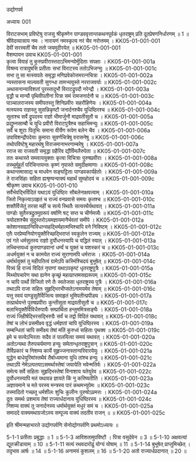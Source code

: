 उद्योगपर्व

अध्यायः 001

विराटसभाम् प्रविष्टेषु राजसु श्रीकृष्णेन पाण्डववृत्तान्तकथनपूर्वकं धृतराष्ट्रम् प्रति दूतप्रेषणनिर्धारणम् ॥ 1 ॥
श्रीवेदव्यासाय नमः ।
नारायणं नमस्कृत्य नरं चैव नरोत्तमम् ।	KK05-01-001-001  
देवीं सरस्वतीं चैव ततो जयमुदीरयेत् ॥	KK05-01-001-001  
वैशम्पायन उवाच 	KK05-01-001-001  
कृत्वा विवाहं तु कुरुप्रवीरास्तदाऽभिमन्योर्मुदिताः सपक्षाः ।	KK05-01-001-001a  
विश्रम्य रात्रावुषसि प्रतीताः सभां विराटस्य ततोऽभिजग्मुः ॥	KK05-01-001-001c  
सभा तु सा मत्स्यपतेः समृद्धा मणिप्रवेकोत्तमरत्नचित्रा ।	KK05-01-001-002a  
न्यस्तासना माल्यवती सुगन्धा तामभ्ययुस्ते नरराजवर्याः ॥	KK05-01-001-002c  
अथासनान्याविशतां पुरस्तादुभौ विराटद्रुपदौ नरेन्द्रौ ।	KK05-01-001-003a  
वृद्धौ च मान्यौ पृथिवीपतीनां पित्रा समं रामजनार्दनौ च ॥	KK05-01-001-003c  
पाञ्चालराजस्य समीपतस्तु शिनिप्रवीरः सहरौहिणेयः ।	KK05-01-001-004a  
मत्स्यस्य राज्ञस्तु सुसन्निकृष्टौ जनार्दनश्चैव युधिष्ठिरश्च ॥	KK05-01-001-004c  
सुताश्च सर्वे द्रुपदस्य राज्ञो भीमार्जुनौ माद्रवतीसुतौ च ।	KK05-01-001-005a  
प्रद्युम्नसाम्बौ च युधि प्रवीरौ विराटपुत्रैश्च सहाभिमन्युः ॥	KK05-01-001-005c  
सर्वे च शूराः पितृभिः समाना वीर्येण रूपेण बलेन चैव ।	KK05-01-001-006a  
उपाविशन्द्रौपदेयाः कुमाराः सुवर्णचित्रेषु वरासनेषु ॥	KK05-01-001-006c  
तथोपविष्टेषु महारथेषु विराजमानाभरणाम्बरेषु ।	KK05-01-001-007a  
रराज सा राजवती समृद्धा ग्रहैरिव द्यौर्विमलैरुपेता ॥	KK05-01-001-007c  
ततः कथास्ते समवाययुक्ताः कृत्वा विचित्राः पुरुषप्रवीराः ।	KK05-01-001-008a  
तस्थुर्मुहूर्तं परिचिन्तयन्तः कृष्णं नृपास्ते समुदीक्षमाणाः ॥	KK05-01-001-008c  
कथान्तमासाद्य च माधवेन सङ्घट्टिताः पाण्डवकार्यहेतोः ।	KK05-01-001-009a  
ते राजसिंहाः सहिता ह्यश्रृण्वन्वाक्यं महार्थं सुमहोदयं च ॥	KK05-01-001-009c  
श्रीकृष्ण उवाच 	KK05-01-001-010  
सर्वैर्भवद्भिर्विदितं यथाऽयं युधिष्ठिरः सौबलेनाक्षवत्याम् ।	KK05-01-001-010a  
जितो निकृत्याऽपहृतं च राज्यं वनप्रवासे समयः कृतश्च ॥	KK05-01-001-010c  
शक्तैर्विजेतुं तरसा महीं च सत्ये स्थितैः सत्यरथैर्यथावत् ।	KK05-01-001-011a  
पाण्डोः सुतैस्त्रद्रुतमुग्ररूपं वर्षाणि षट् सप्त च चीर्णमग्र्यैः ॥	KK05-01-001-011c  
त्रयोदशश्चैव सुदुस्तरोऽयमज्ञायमानैर्भवतां समीपे ।	KK05-01-001-012a  
क्लेशानसह्यान्विविधान्सहद्भिर्महात्मभिश्चापि वने निविष्टम् ।	KK05-01-001-012c  
एतैः परप्रेष्यनियोगयुक्तैरिच्छद्भिराप्तं स्वकुलेन राज्यम् ॥	KK05-01-001-012e  
एवं गते धर्मसुतस्य राज्ञो दुर्योधनस्यापि च यद्धितं स्यात् ।	KK05-01-001-013a  
तच्चिन्तयध्वं कुरुपाण्डवानां धर्म्यं च युक्तं च यशस्करं च ॥	KK05-01-001-013c  
अधर्मयुक्तं न च कामयेत राज्यं सुराणामपि धर्मराजः ।	KK05-01-001-014a  
धर्मार्थयुक्तं तु महीपतित्वं ग्रामेऽपि कस्मिंश्चिदयं बुभूषेत् ॥	KK05-01-001-014c  
पित्र्यं हि राज्यं विदितं नृपाणां यथाऽपकृष्टं धृतराष्ट्रपुत्रैः ।	KK05-01-001-015a  
मिथ्योपचारेण यथा ह्यनेन कृच्छ्रं महत्प्राप्तमसह्यरूपम् ॥	KK05-01-001-015c  
न चापि पार्थो विजितो रणे तैः स्वतेजसा धृतराष्ट्रस्य पुत्रैः ।	KK05-01-001-016a  
तथाऽपि राजा सहितः सुहृद्भिरभीप्सतेऽनामयमेव तेषाम् ॥	KK05-01-001-016c  
यत्तु स्वयं पाण्डुसुतैर्विजित्य समाहृतं भूमिपतीन्प्रपीड्य ।	KK05-01-001-017a  
तत्प्रार्थयन्ते पुरुषप्रवीराः कुन्तीसुता माद्रवतीसुतौ च ॥	KK05-01-001-017c  
बलाभियुक्तैर्विविधैरुपायैः सम्प्रार्थिता हन्तुममित्रसङ्घैः ।	KK05-01-001-018a  
राज्यं जिहीर्षद्भिरसद्भिरुग्रैः सर्वं च तद्वो विदितं यथावत् ॥	KK05-01-001-018c  
तेषां च लोभं प्रसमीक्ष्य वृद्धं धर्मज्ञतां चापि युधिष्ठिरस्य ।	KK05-01-001-019a  
सम्बन्धितां चापि समीक्ष्य तेषां मतिं कुरुध्वं सहिताः पृथक्व ॥	KK05-01-001-019c  
इमे च सत्येऽभिरताः सदैव तं पालयित्वा समयं यथावत् ।	KK05-01-001-020a  
अतोऽन्यथा तैरुपचर्यमाणा हन्युः समेतान्धृतराष्ट्रपुत्रान् ॥	KK05-01-001-020c  
तैर्विप्रकारं च निशम्य कार्ये सुहृज्जनास्तान्परिवारयेयुः ।	KK05-01-001-021a  
युद्धेन बाधेयुरिमांस्तथैवं तैर्बाध्यमाना युधि तांश्च हन्युः ॥	KK05-01-001-021c  
तथाऽपि नेमेऽल्पतयाऽसमर्थास्तेषां जयायेति भवेन्मतिर्वः ।	KK05-01-001-022a  
समेत्य सर्वे सहिताः सुहृद्भिस्तेषां विनाशाय यतेयुरेव ॥	KK05-01-001-022c  
दुर्योधनस्यापि मतं यथावन्न ज्ञायते किं नु करिष्यतीति ।	KK05-01-001-023a  
अज्ञायमाने च मते परस्य मन्त्रस्य पारं कथमभ्युपेमः ॥	KK05-01-001-023c  
तस्मादितो गच्छतु धर्मशीलः शुचिः कुलीनः पुरुषोऽप्रमत्तः ।	KK05-01-001-024a  
दूतः समर्थः प्रशमाय तेषां राज्यार्धदानाय युधिष्ठिरस्य ॥	KK05-01-001-024c  
निशम्य वाक्यं तु जनार्दनस्य धर्मार्थयुक्तं मधुरं समं च ।	KK05-01-001-025a  
समाददे वाक्यमथाग्रजोऽस्य सम्पूज्य वाक्यं तदतीव राजन् ॥ ॥	KK05-01-001-025c  

इति श्रीमन्महाभारते उद्योगपर्वणि सेनोद्योगपर्वणि प्रथमोऽध्यायः ॥

5-1-1 प्रतीताः प्रबुद्धाः ॥ 1 ॥ 5-1-3 आविशतामुपविष्टौ । पित्रा वसुदेवेन ॥ 3 ॥ 5-1-10 अक्षवत्यां द्यूतक्रीडायाम् ॥ 10 ॥ 5-1-11 सत्यं रथवदारोढुं योग्यं योषाम् ॥ 11 ॥ 5-1-14 बुभूषेत् प्राप्तुमिच्छेत् । तदृभाव आर्षः ॥ 14 ॥ 5-1-16 अनामयं कुशलम् ॥ 16 ॥ 5-1-20 अतो राज्यार्धप्रदानात् ॥ 20 ॥
